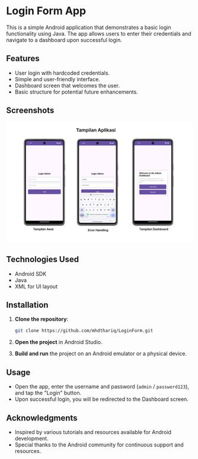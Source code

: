 # Login Form App

This is a simple Android application that demonstrates a basic login functionality using Java. The app allows users to enter their credentials and navigate to a dashboard upon successful login.

## Features

- User login with hardcoded credentials.
- Simple and user-friendly interface.
- Dashboard screen that welcomes the user.
- Basic structure for potential future enhancements.

## Screenshots

<img src="image/Untitled.png" alt="Screenshot" style="max-width: 100%; height: auto;">

## Technologies Used

- Android SDK
- Java
- XML for UI layout

## Installation

1. **Clone the repository**:

   ```bash
   git clone https://github.com/mhdthariq/LoginForm.git

2. **Open the project** in Android Studio.

3. **Build and run** the project on an Android emulator or a physical device.

## Usage

- Open the app, enter the username and password (`admin` / `password123`), and tap the "Login" button.
- Upon successful login, you will be redirected to the Dashboard screen.

## Acknowledgments

- Inspired by various tutorials and resources available for Android development.
- Special thanks to the Android community for continuous support and resources.
